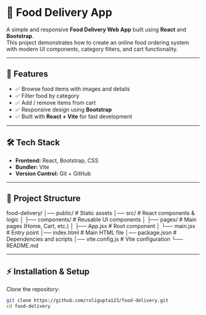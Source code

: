 # 🍔 Food Delivery App

A simple and responsive **Food Delivery Web App** built using **React** and **Bootstrap**.  
This project demonstrates how to create an online food ordering system with modern UI components, category filters, and cart functionality.

---

## 🚀 Features

- ✅ Browse food items with images and details  
- ✅ Filter food by category  
- ✅ Add / remove items from cart  
- ✅ Responsive design using **Bootstrap**  
- ✅ Built with **React + Vite** for fast development  

---

## 🛠️ Tech Stack

- **Frontend:** React, Bootstrap, CSS  
- **Bundler:** Vite  
- **Version Control:** Git + GitHub  

---

## 📂 Project Structure

food-delivery/
│── public/ # Static assets
│── src/ # React components & logic
│ ├── components/ # Reusable UI components
│ ├── pages/ # Main pages (Home, Cart, etc.)
│ ├── App.jsx # Root component
│ └── main.jsx # Entry point
│── index.html # Main HTML file
│── package.json # Dependencies and scripts
│── vite.config.js # Vite configuration
└── README.md


---

## ⚡ Installation & Setup

Clone the repository:

```bash
git clone https://github.com/roligupta123/food-delivery.git
cd food-delivery
